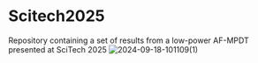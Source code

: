 # Scitech2025
Repository containing a set of results from a low-power AF-MPDT presented at SciTech 2025
![2024-09-18-101109(1)](https://github.com/user-attachments/assets/0c9795f9-e484-472b-a6f2-73121add2c97)
